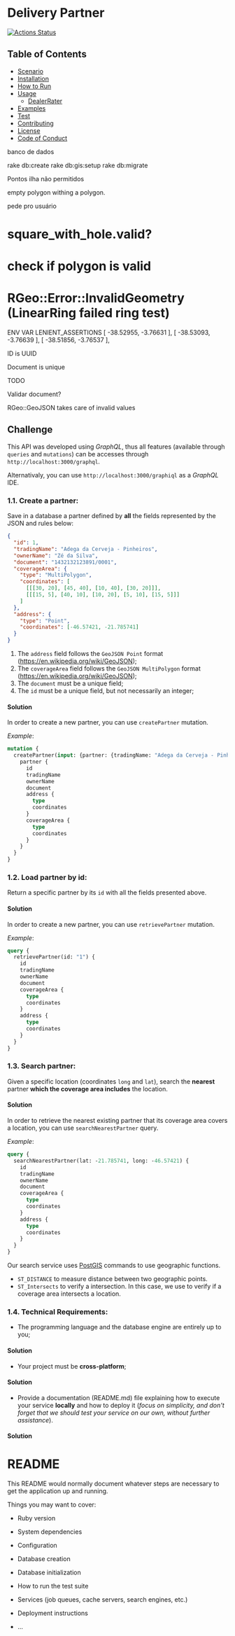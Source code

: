 # Delivery Partner

[![Actions Status](https://github.com/lucasfernand-es/DeliveryPartner/workflows/Docker/badge.svg)](https://github.com/lucasfernand-es/DeliveryPartner/actions)

## Table of Contents
  - [Scenario](#scenario)
  - [Installation](#installation)
  - [How to Run](#how-to-run)
  - [Usage](#usage)
    - [DealerRater](#dealerrater)
  - [Examples](#examples)
  - [Test](#test)
  - [Contributing](#contributing)
  - [License](#license)
  - [Code of Conduct](#code-of-conduct)


banco de dados

rake db:create
rake db:gis:setup
rake db:migrate


Pontos ilha não permitidos

 empty polygon withing a polygon.

 pede pro usuário

# square_with_hole.valid?
# check if polygon is valid

# RGeo::Error::InvalidGeometry (LinearRing failed ring test)


 ENV VAR  LENIENT_ASSERTIONS
[
  -38.52955,
  -3.76631
],
[
  -38.53093,
  -3.76639
],
[
  -38.51856,
  -3.76537
],



ID is UUID

Document is unique

TODO 

Validar document?


RGeo::GeoJSON takes care of invalid values



## Challenge

This API was developed using  _GraphQL_, thus all features (available through `queries` and `mutations`) can be accesses through `http://localhost:3000/graphql`.


Alternativaly, you can use `http://localhost:3000/graphiql` as a _GraphQL_ IDE.

### 1.1. Create a partner:

Save in a database a partner defined by **all** the fields represented by the JSON and rules below:
```json
{
  "id": 1, 
  "tradingName": "Adega da Cerveja - Pinheiros",
  "ownerName": "Zé da Silva",
  "document": "1432132123891/0001",
  "coverageArea": { 
    "type": "MultiPolygon", 
    "coordinates": [
      [[[30, 20], [45, 40], [10, 40], [30, 20]]], 
      [[[15, 5], [40, 10], [10, 20], [5, 10], [15, 5]]]
    ]
  },
  "address": { 
    "type": "Point",
    "coordinates": [-46.57421, -21.785741]
  }
}
```

1. The `address` field follows the `GeoJSON Point` format (https://en.wikipedia.org/wiki/GeoJSON);
2. The `coverageArea` field follows the `GeoJSON MultiPolygon` format (https://en.wikipedia.org/wiki/GeoJSON);
3. The `document` must be a unique field;
4. The `id` must be a unique field, but not necessarily an integer;


#### Solution 

In order to create a new partner, you can use `createPartner` mutation.

*Example*:

```graphql
mutation {
  createPartner(input: {partner: {tradingName: "Adega da Cerveja - Pinheiros", ownerName: "Zé da Silva", document: "1432132123891/0001", coverageArea: {type: "MultiPolygon", coordinates: [[[[30, 20], [45, 40], [10, 40], [30, 20]]], [[[15, 5], [40, 10], [10, 20], [5, 10], [15, 5]]]]}, address: {type: "Point", coordinates: [-46.57421, -21.785741]}}}) {
    partner {
      id
      tradingName
      ownerName
      document
      address {
        type
        coordinates
      }
      coverageArea {
        type
        coordinates
      }
    }
  }
}
```


### 1.2. Load partner by id:
Return a specific partner by its `id` with all the fields presented above.
#### Solution

In order to create a new partner, you can use `retrievePartner` mutation.

*Example*:

```graphql
query {
  retrievePartner(id: "1") {
    id
    tradingName
    ownerName
    document
    coverageArea {
      type
      coordinates
    }
    address {
      type
      coordinates
    }
  }
}
```

### 1.3. Search partner:
Given a specific location (coordinates `long` and `lat`), search the **nearest** partner **which the coverage area includes** the location.
#### Solution



In order to retrieve the nearest existing partner that its coverage area covers a location, you can use `searchNearestPartner` query.

*Example*:

```graphql
query { 
  searchNearestPartner(lat: -21.785741, long: -46.57421) {
    id
    tradingName
    ownerName
    document
    coverageArea {
      type
      coordinates
    }
    address {
      type
      coordinates
    }
  }
}
```

Our search service uses [PostGIS](https://postgis.net/) commands to use geographic functions.
- `ST_DISTANCE` to measure distance between two geographic points.
- `ST_Intersects` to verify a intersection. In this case, we use to verify if a coverage area intersects a location.

### 1.4. Technical Requirements:
* The programming language and the database engine are entirely up to you;
#### Solution

* Your project must be **cross-platform**;
#### Solution

* Provide a documentation (README.md) file explaining how to execute your service **locally** and how to deploy it (*focus on simplicity, and don't forget that we should test your service on our own, without further assistance*).
#### Solution

# README

This README would normally document whatever steps are necessary to get the
application up and running.

Things you may want to cover:

* Ruby version

* System dependencies

* Configuration

* Database creation

* Database initialization

* How to run the test suite

* Services (job queues, cache servers, search engines, etc.)

* Deployment instructions

* ...
